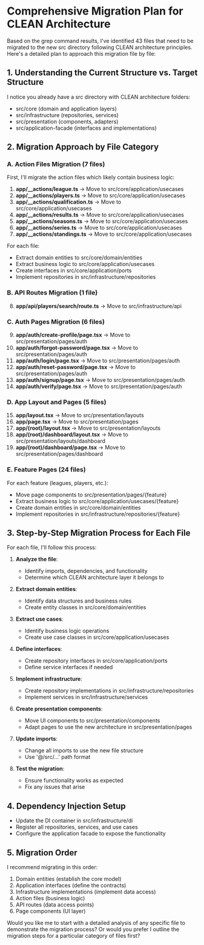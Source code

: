# Comprehensive Migration Plan for CLEAN Architecture

Based on the grep command results, I've identified 43 files that need to be migrated to the new src directory following CLEAN architecture principles. Here's a detailed plan to approach this migration file by file:

## 1. Understanding the Current Structure vs. Target Structure

I notice you already have a src directory with CLEAN architecture folders:
- src/core (domain and application layers)
- src/infrastructure (repositories, services)
- src/presentation (components, adapters)
- src/application-facade (interfaces and implementations)

## 2. Migration Approach by File Category

### A. Action Files Migration (7 files)
First, I'll migrate the action files which likely contain business logic:

1. **app/__actions/league.ts** → Move to src/core/application/usecases
2. **app/__actions/players.ts** → Move to src/core/application/usecases
3. **app/__actions/qualification.ts** → Move to src/core/application/usecases
4. **app/__actions/results.ts** → Move to src/core/application/usecases
5. **app/__actions/seasons.ts** → Move to src/core/application/usecases
6. **app/__actions/series.ts** → Move to src/core/application/usecases
7. **app/__actions/standings.ts** → Move to src/core/application/usecases

For each file:
- Extract domain entities to src/core/domain/entities
- Extract business logic to src/core/application/usecases
- Create interfaces in src/core/application/ports
- Implement repositories in src/infrastructure/repositories

### B. API Routes Migration (1 file)
8. **app/api/players/search/route.ts** → Move to src/infrastructure/api

### C. Auth Pages Migration (6 files)
9. **app/auth/create-profile/page.tsx** → Move to src/presentation/pages/auth
10. **app/auth/forgot-password/page.tsx** → Move to src/presentation/pages/auth
11. **app/auth/login/page.tsx** → Move to src/presentation/pages/auth
12. **app/auth/reset-password/page.tsx** → Move to src/presentation/pages/auth
13. **app/auth/signup/page.tsx** → Move to src/presentation/pages/auth
14. **app/auth/verify/page.tsx** → Move to src/presentation/pages/auth

### D. App Layout and Pages (5 files)
15. **app/layout.tsx** → Move to src/presentation/layouts
16. **app/page.tsx** → Move to src/presentation/pages
17. **app/(root)/layout.tsx** → Move to src/presentation/layouts
18. **app/(root)/dashboard/layout.tsx** → Move to src/presentation/layouts/dashboard
19. **app/(root)/dashboard/page.tsx** → Move to src/presentation/pages/dashboard

### E. Feature Pages (24 files)
For each feature (leagues, players, etc.):
- Move page components to src/presentation/pages/{feature}
- Extract business logic to src/core/application/usecases/{feature}
- Create domain entities in src/core/domain/entities
- Implement repositories in src/infrastructure/repositories/{feature}

## 3. Step-by-Step Migration Process for Each File

For each file, I'll follow this process:

1. **Analyze the file**:
   - Identify imports, dependencies, and functionality
   - Determine which CLEAN architecture layer it belongs to

2. **Extract domain entities**:
   - Identify data structures and business rules
   - Create entity classes in src/core/domain/entities

3. **Extract use cases**:
   - Identify business logic operations
   - Create use case classes in src/core/application/usecases

4. **Define interfaces**:
   - Create repository interfaces in src/core/application/ports
   - Define service interfaces if needed

5. **Implement infrastructure**:
   - Create repository implementations in src/infrastructure/repositories
   - Implement services in src/infrastructure/services

6. **Create presentation components**:
   - Move UI components to src/presentation/components
   - Adapt pages to use the new architecture in src/presentation/pages

7. **Update imports**:
   - Change all imports to use the new file structure
   - Use '@/src/...' path format

8. **Test the migration**:
   - Ensure functionality works as expected
   - Fix any issues that arise

## 4. Dependency Injection Setup

- Update the DI container in src/infrastructure/di
- Register all repositories, services, and use cases
- Configure the application facade to expose the functionality

## 5. Migration Order

I recommend migrating in this order:
1. Domain entities (establish the core model)
2. Application interfaces (define the contracts)
3. Infrastructure implementations (implement data access)
4. Action files (business logic)
5. API routes (data access points)
6. Page components (UI layer)

Would you like me to start with a detailed analysis of any specific file to demonstrate the migration process? Or would you prefer I outline the migration steps for a particular category of files first?